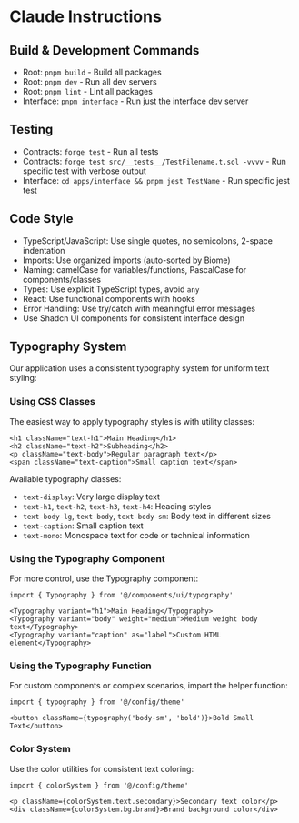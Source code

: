 # Claude Instructions

## Build & Development Commands

- Root: `pnpm build` - Build all packages
- Root: `pnpm dev` - Run all dev servers
- Root: `pnpm lint` - Lint all packages
- Interface: `pnpm interface` - Run just the interface dev server

## Testing

- Contracts: `forge test` - Run all tests
- Contracts: `forge test src/__tests__/TestFilename.t.sol -vvvv` - Run specific test with verbose output
- Interface: `cd apps/interface && pnpm jest TestName` - Run specific jest test

## Code Style

- TypeScript/JavaScript: Use single quotes, no semicolons, 2-space indentation
- Imports: Use organized imports (auto-sorted by Biome)
- Naming: camelCase for variables/functions, PascalCase for components/classes
- Types: Use explicit TypeScript types, avoid `any`
- React: Use functional components with hooks
- Error Handling: Use try/catch with meaningful error messages
- Use Shadcn UI components for consistent interface design

## Typography System

Our application uses a consistent typography system for uniform text styling:

### Using CSS Classes

The easiest way to apply typography styles is with utility classes:

```tsx
<h1 className="text-h1">Main Heading</h1>
<h2 className="text-h2">Subheading</h2>
<p className="text-body">Regular paragraph text</p>
<span className="text-caption">Small caption text</span>
```

Available typography classes:
- `text-display`: Very large display text
- `text-h1`, `text-h2`, `text-h3`, `text-h4`: Heading styles
- `text-body-lg`, `text-body`, `text-body-sm`: Body text in different sizes
- `text-caption`: Small caption text
- `text-mono`: Monospace text for code or technical information

### Using the Typography Component

For more control, use the Typography component:

```tsx
import { Typography } from '@/components/ui/typography'

<Typography variant="h1">Main Heading</Typography>
<Typography variant="body" weight="medium">Medium weight body text</Typography>
<Typography variant="caption" as="label">Custom HTML element</Typography>
```

### Using the Typography Function

For custom components or complex scenarios, import the helper function:

```tsx
import { typography } from '@/config/theme'

<button className={typography('body-sm', 'bold')}>Bold Small Text</button>
```

### Color System

Use the color utilities for consistent text coloring:

```tsx
import { colorSystem } from '@/config/theme'

<p className={colorSystem.text.secondary}>Secondary text color</p>
<div className={colorSystem.bg.brand}>Brand background color</div>
```
